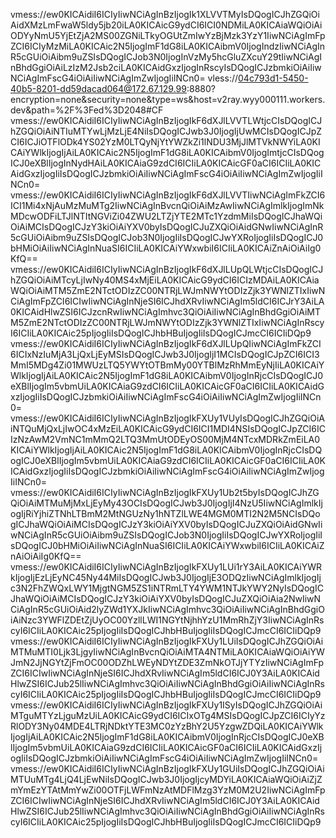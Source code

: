 vmess://ew0KICAidiI6ICIyIiwNCiAgInBzIjogIk1XLVVTMyIsDQogICJhZGQiOiAidXMzLmFwaW5ldy5jb20iLA0KICAicG9ydCI6ICI0NDMiLA0KICAiaWQiOiAiODYyNmU5YjEtZjA2MS00ZGNiLTkyOGUtZmIwYzBjMzk3YzY1IiwNCiAgImFpZCI6ICIyMzMiLA0KICAic2N5IjogImF1dG8iLA0KICAibmV0IjogIndzIiwNCiAgInR5cGUiOiAibm9uZSIsDQogICJob3N0IjogInVzMy5hcGluZXcuY29tIiwNCiAgInBhdGgiOiAiLzIzM2Jsb2ciLA0KICAidGxzIjogInRscyIsDQogICJzbmkiOiAiIiwNCiAgImFscG4iOiAiIiwNCiAgImZwIjogIiINCn0=
vless://04c793d1-5450-40b5-8201-dd59dacad064@172.67.129.99:8880?encryption=none&security=none&type=ws&host=v2ray.wyy000111.workers.dev&path=%2F%3Fed%3D2048#CF
vmess://ew0KICAidiI6ICIyIiwNCiAgInBzIjogIkF6dXJlLVVTLWtjcCIsDQogICJhZGQiOiAiNTIuMTYwLjMzLjE4NiIsDQogICJwb3J0IjogIjUwMCIsDQogICJpZCI6ICJiOTFlODk4YS02YzM0LTQyNjYtYWZkZi1lNDU3MjJlMTVkNWYiLA0KICAiYWlkIjogIjAiLA0KICAic2N5IjogImF1dG8iLA0KICAibmV0IjogImtjcCIsDQogICJ0eXBlIjogInNydHAiLA0KICAiaG9zdCI6ICIiLA0KICAicGF0aCI6ICIiLA0KICAidGxzIjogIiIsDQogICJzbmkiOiAiIiwNCiAgImFscG4iOiAiIiwNCiAgImZwIjogIiINCn0=
vmess://ew0KICAidiI6ICIyIiwNCiAgInBzIjogIkF6dXJlLVVTIiwNCiAgImFkZCI6ICI1Mi4xNjAuMzMuMTg2IiwNCiAgInBvcnQiOiAiMzAwIiwNCiAgImlkIjogImNkMDcwODFiLTJlNTItNGViZi04ZWU2LTZjYTE2MTc1YzdmMiIsDQogICJhaWQiOiAiMCIsDQogICJzY3kiOiAiYXV0byIsDQogICJuZXQiOiAidGNwIiwNCiAgInR5cGUiOiAibm9uZSIsDQogICJob3N0IjogIiIsDQogICJwYXRoIjogIiIsDQogICJ0bHMiOiAiIiwNCiAgInNuaSI6ICIiLA0KICAiYWxwbiI6ICIiLA0KICAiZnAiOiAiIg0KfQ==
vmess://ew0KICAidiI6ICIyIiwNCiAgInBzIjogIkF6dXJlLUpQLWtjcCIsDQogICJhZGQiOiAiMTcyLjIwNy40MS4xMjEiLA0KICAicG9ydCI6ICIzMDAiLA0KICAiaWQiOiAiMTM5ZmE2NTctODIzZC00NTRjLWJmNWYtODIzZjk3YWNlZTIxIiwNCiAgImFpZCI6ICIwIiwNCiAgInNjeSI6ICJhdXRvIiwNCiAgIm5ldCI6ICJrY3AiLA0KICAidHlwZSI6ICJzcnRwIiwNCiAgImhvc3QiOiAiIiwNCiAgInBhdGgiOiAiMTM5ZmE2NTctODIzZC00NTRjLWJmNWYtODIzZjk3YWNlZTIxIiwNCiAgInRscyI6ICIiLA0KICAic25pIjogIiIsDQogICJhbHBuIjogIiIsDQogICJmcCI6ICIiDQp9
vmess://ew0KICAidiI6ICIyIiwNCiAgInBzIjogIkF6dXJlLUpQIiwNCiAgImFkZCI6ICIxNzIuMjA3LjQxLjEyMSIsDQogICJwb3J0IjogIjI1MCIsDQogICJpZCI6ICI3MmI5MDg4Zi01MWUzLTQ5YWYtOTBmMy00YTBlMzRhMmEyNjIiLA0KICAiYWlkIjogIjAiLA0KICAic2N5IjogImF1dG8iLA0KICAibmV0IjogInRjcCIsDQogICJ0eXBlIjogIm5vbmUiLA0KICAiaG9zdCI6ICIiLA0KICAicGF0aCI6ICIiLA0KICAidGxzIjogIiIsDQogICJzbmkiOiAiIiwNCiAgImFscG4iOiAiIiwNCiAgImZwIjogIiINCn0=
vmess://ew0KICAidiI6ICIyIiwNCiAgInBzIjogIkFXUy1VUyIsDQogICJhZGQiOiAiNTQuMjQxLjIwOC4xMzEiLA0KICAicG9ydCI6ICI1MDI4NSIsDQogICJpZCI6ICIzNzAwM2VmNC1mMmQ2LTQ3MmUtODEyOS00MjM4NTcxMDRkZmEiLA0KICAiYWlkIjogIjAiLA0KICAic2N5IjogImF1dG8iLA0KICAibmV0IjogInRjcCIsDQogICJ0eXBlIjogIm5vbmUiLA0KICAiaG9zdCI6ICIiLA0KICAicGF0aCI6ICIiLA0KICAidGxzIjogIiIsDQogICJzbmkiOiAiIiwNCiAgImFscG4iOiAiIiwNCiAgImZwIjogIiINCn0=
vmess://ew0KICAidiI6ICIyIiwNCiAgInBzIjogIkFXUy1Ub2t5byIsDQogICJhZGQiOiAiMTMuMjMxLjEyMy43OCIsDQogICJwb3J0IjogIjI4NzU5IiwNCiAgImlkIjogIjRiYjhiZTNhLTBmM2MtNGUzNy1hNTZlLWE4MGM0MTI2N2M5NCIsDQogICJhaWQiOiAiMCIsDQogICJzY3kiOiAiYXV0byIsDQogICJuZXQiOiAidGNwIiwNCiAgInR5cGUiOiAibm9uZSIsDQogICJob3N0IjogIiIsDQogICJwYXRoIjogIiIsDQogICJ0bHMiOiAiIiwNCiAgInNuaSI6ICIiLA0KICAiYWxwbiI6ICIiLA0KICAiZnAiOiAiIg0KfQ==
vmess://ew0KICAidiI6ICIyIiwNCiAgInBzIjogIkFXUy1LUi1rY3AiLA0KICAiYWRkIjogIjEzLjEyNC45Ny44MiIsDQogICJwb3J0IjogIjE3ODQzIiwNCiAgImlkIjogIjc3N2FhZWQxLWY1MjgtNGM5ZS1iNTRmLTY4YWM1NTJkYWY2NyIsDQogICJhaWQiOiAiMCIsDQogICJzY3kiOiAiYXV0byIsDQogICJuZXQiOiAia2NwIiwNCiAgInR5cGUiOiAid2lyZWd1YXJkIiwNCiAgImhvc3QiOiAiIiwNCiAgInBhdGgiOiAiNzc3YWFlZDEtZjUyOC00YzllLWI1NGYtNjhhYzU1MmRhZjY3IiwNCiAgInRscyI6ICIiLA0KICAic25pIjogIiIsDQogICJhbHBuIjogIiIsDQogICJmcCI6ICIiDQp9
vmess://ew0KICAidiI6ICIyIiwNCiAgInBzIjogIkFXUy1LUiIsDQogICJhZGQiOiAiMTMuMTI0Ljk3LjgyIiwNCiAgInBvcnQiOiAiMTA4NTMiLA0KICAiaWQiOiAiYWJmN2JjNGYtZjFmOC00ODZhLWEyNDYtZDE3ZmNkOTJjYTYzIiwNCiAgImFpZCI6ICIwIiwNCiAgInNjeSI6ICJhdXRvIiwNCiAgIm5ldCI6ICJ0Y3AiLA0KICAidHlwZSI6ICJub25lIiwNCiAgImhvc3QiOiAiIiwNCiAgInBhdGgiOiAiIiwNCiAgInRscyI6ICIiLA0KICAic25pIjogIiIsDQogICJhbHBuIjogIiIsDQogICJmcCI6ICIiDQp9
vmess://ew0KICAidiI6ICIyIiwNCiAgInBzIjogIkFXUy1ISyIsDQogICJhZGQiOiAiMTguMTYzLjguMzUiLA0KICAicG9ydCI6ICIxOTg4MSIsDQogICJpZCI6ICIyYzRlODY3Ny04MDE4LTRjNDktYTE3MC0zYzBhY2U5YzgwZDQiLA0KICAiYWlkIjogIjAiLA0KICAic2N5IjogImF1dG8iLA0KICAibmV0IjogInRjcCIsDQogICJ0eXBlIjogIm5vbmUiLA0KICAiaG9zdCI6ICIiLA0KICAicGF0aCI6ICIiLA0KICAidGxzIjogIiIsDQogICJzbmkiOiAiIiwNCiAgImFscG4iOiAiIiwNCiAgImZwIjogIiINCn0=
vmess://ew0KICAidiI6ICIyIiwNCiAgInBzIjogIkFXUy1GUiIsDQogICJhZGQiOiAiMTUuMTg4LjQ4LjEwNiIsDQogICJwb3J0IjogIjcyMDYiLA0KICAiaWQiOiAiZjZmYmEzYTAtMmYwZi00OTFjLWFmNzAtMDFlMzg3YzM0M2U2IiwNCiAgImFpZCI6ICIwIiwNCiAgInNjeSI6ICJhdXRvIiwNCiAgIm5ldCI6ICJ0Y3AiLA0KICAidHlwZSI6ICJub25lIiwNCiAgImhvc3QiOiAiIiwNCiAgInBhdGgiOiAiIiwNCiAgInRscyI6ICIiLA0KICAic25pIjogIiIsDQogICJhbHBuIjogIiIsDQogICJmcCI6ICIiDQp9
